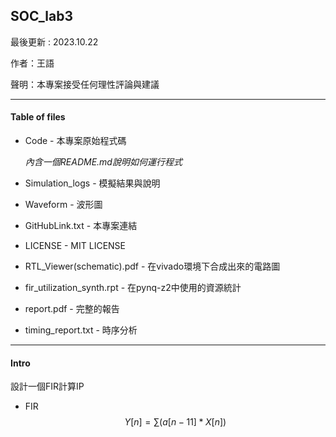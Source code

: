 ## SOC_lab3
最後更新 : 2023.10.22

作者：王語

聲明：本專案接受任何理性評論與建議

---
#### Table of files 
- Code - 本專案原始程式碼
  
  *內含一個README.md說明如何運行程式*
- Simulation_logs - 模擬結果與說明
- Waveform - 波形圖
- GitHubLink.txt - 本專案連結
- LICENSE - MIT LICENSE
- RTL_Viewer(schematic).pdf - 在vivado環境下合成出來的電路圖
- fir_utilization_synth.rpt - 在pynq-z2中使用的資源統計
- report.pdf - 完整的報告
- timing_report.txt - 時序分析

---
#### Intro
設計一個FIR計算IP
  - FIR
  $$Y[n] = \sum{(a[n-11]*X[n])}$$ 
